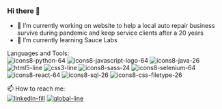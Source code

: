 ### Hi there 👋

<!--
**lyly2112/lyly2112** is a ✨ _special_ ✨ repository because its `README.md` (this file) appears on your GitHub profile.
-->

- 🔭 I’m currently working on website to help a local auto repair business survive during pandemic and keep service clients after a 20 years
- 🌱 I’m currently learning Sauce Labs

Languages and Tools: <br>
![icons8-python-64](https://user-images.githubusercontent.com/31433730/97638193-4d568900-19f9-11eb-85ff-017188cd9091.png)
![icons8-javascript-logo-64](https://user-images.githubusercontent.com/31433730/97638203-5182a680-19f9-11eb-841d-4273a74f1ccd.png)
![icons8-java-26](https://user-images.githubusercontent.com/31433730/97638205-52b3d380-19f9-11eb-9cb9-1e9a711b8c8c.png)
![html5-line](https://user-images.githubusercontent.com/31433730/97637442-e2f11900-19f7-11eb-882c-7bb8df45dd74.png)
![css3-line](https://user-images.githubusercontent.com/31433730/97637504-061bc880-19f8-11eb-832d-3c0d667fb9dd.png)
![icons8-sass-24](https://user-images.githubusercontent.com/31433730/97638187-4b8cc580-19f9-11eb-8f2a-ca84f057d26f.png)
![icons8-selenium-64](https://user-images.githubusercontent.com/31433730/97638196-4f204c80-19f9-11eb-9f24-cad83adb9420.png)
![icons8-react-64](https://user-images.githubusercontent.com/31433730/97638208-534c6a00-19f9-11eb-8ce8-5adf1a11ec7e.png)
![icons8-sql-26](https://user-images.githubusercontent.com/31433730/97638211-547d9700-19f9-11eb-8cf4-11f5d13bc838.png)
![icons8-css-filetype-26](https://user-images.githubusercontent.com/31433730/97638435-c2c25980-19f9-11eb-935a-1abd19124a2d.png)


📫 How to reach me: <br>
[![linkedin-fill](https://user-images.githubusercontent.com/31433730/97636407-4f6b1880-19f6-11eb-915a-737b76f52c9f.png)][1]
[![global-line](https://user-images.githubusercontent.com/31433730/97636511-79243f80-19f6-11eb-9376-b0d2427bd2e5.png)][2]

[1]: https://www.linkedin.com/in/liliya-sherstobitova-322a4b125/
[2]: https://liliya-sherstobitova.netlify.app/




